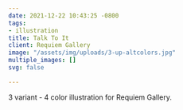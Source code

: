 ```yaml
---
date: 2021-12-22 10:43:25 -0800
tags:
- illustration
title: Talk To It
client: Requiem Gallery
image: "/assets/img/uploads/3-up-altcolors.jpg"
multiple_images: []
svg: false

---
```

3 variant - 4 color illustration for Requiem Gallery.